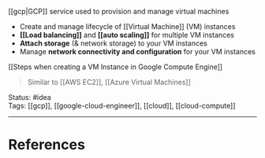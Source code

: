 [[gcp|GCP]] service used to provision and manage virtual machines

- Create and manage lifecycle of [[Virtual Machine]] (VM) instances  
- **[[Load balancing]]** and **[[auto scaling]]** for multiple VM instances  
- **Attach storage** (& network storage) to your VM instances  
- Manage **network connectivity and configuration** for your VM instances

[[Steps when creating a VM Instance in Google Compute Engine]]

> Similar to [[AWS EC2]], [[Azure Virtual Machines]]

Status: #idea  
Tags:  [[gcp]], [[google-cloud-engineer]], [[cloud]], [[cloud-compute]]

---
# References